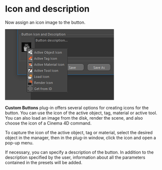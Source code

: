 # Icon and description

Now assign an icon image to the button.

![](../.gitbook/assets/1009.png)

**Custom Buttons** plug-in offers several options for creating icons for the button. You can use the icon of the active object, tag, material or active tool. You can also load an image from the disk, render the scene, and also choose the icon of a Cinema 4D command.

To capture the icon of the active object, tag or material, select the desired object in the manager, then in the plug-in window, click the icon and open a pop-up menu.

If necessary, you can specify a description of the button. In addition to the description specified by the user, information about all the parameters contained in the presets will be added.


